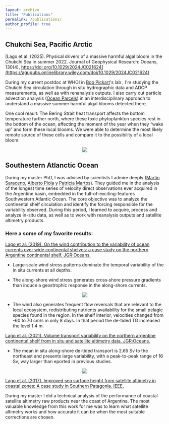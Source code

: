 ```yaml
---
layout: archive
title: "Publications"
permalink: /publications/
author_profile: true
---
```



## Chukchi Sea, Pacific Arctic

[Lago et al. (2025). Physical drivers of a massive harmful algal bloom in the Chukchi Sea in summer 2022. Journal of Geophysical Research: Oceans, 130(4), https://doi.org/10.1029/2024JC021624](https://agupubs.onlinelibrary.wiley.com/doi/10.1029/2024JC021624)

During my current postdoc at WHOI in [Bob Pickart](https://rpickart.whoi.edu/)'s lab , I'm studying the Chukchi Sea circulation through in situ hydrographic data and ADCP measurements, as well as with renanalysis outputs. I also carry out particle advection analysis ([Ocean Parcels](https://oceanparcels.org/)) in an interdisciplinary approach to understand a massive summer harmful algal blooms detected there.



One cool reault:  The Bering Strait heat transport affects the bottom temperature further north, where these toxic phytoplankton species rest in the bottom of the ocean, affecting the moment of the year when they “wake up” and form these local blooms. We were able to determine the most likely remote source of these cells and compare it to the possibility of a local bloom.

<div align="center">
	<img src="https://loreleylago.github.io/files/Figure 05.pdf">
</div>

## Southestern Atlanctic Ocean

During my master PhD, I was advised by scientists I admire deeply ([Martin Saraceno](https://www.cima.fcen.uba.ar/~saraceno/CV_saraceno/Welcome.html), [Alberto Piola](https://scholar.google.com.ar/citations?user=iWZi6o8AAAAJ&hl=en) y [Patricia Martos](https://www.researchgate.net/profile/Patricia-Martos)). They guided me in the analysis of the longest time series of velocity direct observations ever acquired in the Argentine basin, embedded in the full-of-exciting-features Southwestern Atlantic Ocean. The core objective was to analyze the continental shelf circulation and identify the forcing responsible for the variability observed.
During this period, I learned to acquire, process and analyze in-situ data, as well as to work with reanalysis outputs and satellite altimetry products.

### Here a some of my favorite results:

[Lago et al. (2019). On the wind contribution to the variability of ocean currents over wide continental shelves: a case study on the northern Argentine continental shelf. JGR:Oceans.](https://agupubs.onlinelibrary.wiley.com/doi/full/10.1029/2019JC015105)

* Large‐scale wind stress patterns dominate the temporal variability of the in situ currents at all depths.

* The along-shore wind stress generates cross‐shore pressure gradients than induce a geostrophic response in the along-shore currents.

<div align="center">
	<img src="https://loreleylago.github.io/files/along shore wind effect on along shore currents 2.png">
</div>

* The wind also generates frequent flow reversals that are relevant to the local ecosystem, redistributing nutrients availability for the small pelagic species found in the region. In the shelf interior, velocities changed from -60 to 70 cm/s in only 8 days. In that period the de-tided TG increased the level 1.4 m.
  

[Lago et al. (2021). Volume transport variability on the northern argentine continental shelf from in situ and satellite altimetry data. JGR:Oceans.](https://agupubs.onlinelibrary.wiley.com/doi/full/10.1029/2020JC016813)

* The mean in situ along-shore de-tided transport is 2.65 Sv to the northeast and presents large variability, with a peak-to-peak range of 16 Sv, way larger than eported in previous studies.

<div align="center">
	<img src="https://loreleylago.github.io/files/trnasport estimates 2.png">
</div>



[Lago et al. (2017). Improved sea surface height from satellite altimetry in coastal zones: A case study in Southern Patagonia. IEEE.](https://ieeexplore.ieee.org/abstract/document/7919182)

During my master I did a technical analysis of the performance of coastal satellite altimetry raw products near the coast of Argentina. The most valuable knowledge from this work for me was to learn what satellite altimetry works and how accurate it can be when the most suitable corrections are chosen.
